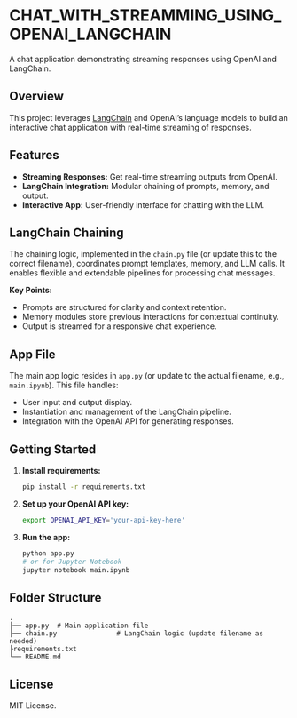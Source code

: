 # CHAT_WITH_STREAMMING_USING_OPENAI_LANGCHAIN

A chat application demonstrating streaming responses using OpenAI and LangChain.

## Overview

This project leverages [LangChain](https://python.langchain.com/) and OpenAI’s language models to build an interactive chat application with real-time streaming of responses.

## Features

- **Streaming Responses:** Get real-time streaming outputs from OpenAI.
- **LangChain Integration:** Modular chaining of prompts, memory, and output.
- **Interactive App:** User-friendly interface for chatting with the LLM.

## LangChain Chaining

The chaining logic, implemented in the `chain.py` file (or update this to the correct filename), coordinates prompt templates, memory, and LLM calls. It enables flexible and extendable pipelines for processing chat messages.

**Key Points:**
- Prompts are structured for clarity and context retention.
- Memory modules store previous interactions for contextual continuity.
- Output is streamed for a responsive chat experience.

## App File

The main app logic resides in `app.py` (or update to the actual filename, e.g., `main.ipynb`). This file handles:
- User input and output display.
- Instantiation and management of the LangChain pipeline.
- Integration with the OpenAI API for generating responses.

## Getting Started

1. **Install requirements:**
   ```bash
   pip install -r requirements.txt
   ```

2. **Set up your OpenAI API key:**
   ```bash
   export OPENAI_API_KEY='your-api-key-here'
   ```

3. **Run the app:**
   ```bash
   python app.py
   # or for Jupyter Notebook
   jupyter notebook main.ipynb
   ```

## Folder Structure

```
.
├── app.py  # Main application file
├── chain.py               # LangChain logic (update filename as needed)
├requirements.txt
└── README.md
```

## License

MIT License.
